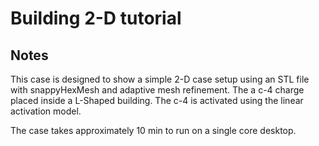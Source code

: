 # Building 2-D tutorial

## Notes

This case is designed to show a simple 2-D case setup using an STL file with snappyHexMesh and adaptive mesh refinement. The a c-4 charge placed inside a L-Shaped building. The c-4 is activated using the linear activation model.

The case takes approximately 10 min to run on a single core desktop.
